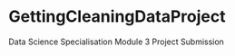 GettingCleaningDataProject
==========================

Data Science Specialisation Module 3 Project Submission
